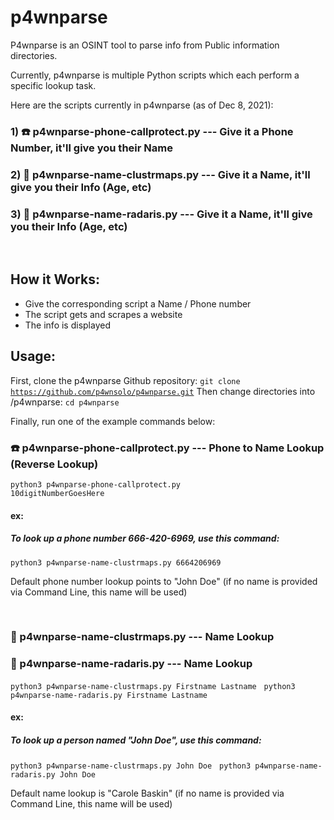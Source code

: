 # p4wnparse

P4wnparse is an OSINT tool to parse info from Public information directories.

Currently, p4wnparse is multiple Python scripts which each perform a specific lookup task.

Here are the scripts currently in p4wnparse (as of Dec 8, 2021):

### 1) ☎️ p4wnparse-phone-callprotect.py --- Give it a Phone Number, it'll give you their Name
### 2) 🧑 p4wnparse-name-clustrmaps.py --- Give it a Name, it'll give you their Info (Age, etc)
### 3) 🧑 p4wnparse-name-radaris.py --- Give it a Name, it'll give you their Info (Age, etc)
&nbsp;
## How it Works:
- Give the corresponding script a Name / Phone number
- The script gets and scrapes a website
- The info is displayed

## Usage:
First, clone the p4wnparse Github repository:
<code>git clone https://github.com/p4wnsolo/p4wnparse.git</code>
Then change directories into /p4wnparse:
<code>cd p4wnparse</code>

Finally, run one of the example commands below:

### ☎️ p4wnparse-phone-callprotect.py --- Phone to Name Lookup (Reverse Lookup)

<code>python3 p4wnparse-phone-callprotect.py 10digitNumberGoesHere</code>

#### ex:  

##### To look up a phone number 666-420-6969, use this command:

<code>python3 p4wnparse-name-clustrmaps.py 6664206969</code>

Default phone number lookup points to "John Doe" (if no name is provided via Command Line, this name will be used)

&nbsp;

### 🧑 p4wnparse-name-clustrmaps.py --- Name Lookup
### 🧑 p4wnparse-name-radaris.py --- Name Lookup

<code>python3 p4wnparse-name-clustrmaps.py Firstname Lastname</code>
&nbsp;
<code>python3 p4wnparse-name-radaris.py Firstname Lastname</code>

#### ex:  
##### To look up a person named "John Doe", use this command:

<code>python3 p4wnparse-name-clustrmaps.py John Doe</code>
&nbsp;
<code>python3 p4wnparse-name-radaris.py John Doe</code>

Default name lookup is "Carole Baskin" (if no name is provided via Command Line, this name will be used) 
